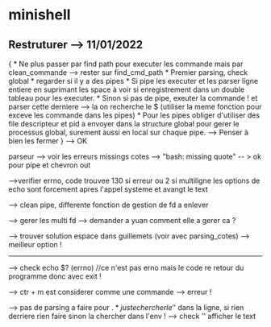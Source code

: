 # minishell

## Restruturer --> 11/01/2022

  {
       * Ne plus passer par find path pour executer les commande mais par clean_commande --> rester sur find_cmd_path
        * Premier parsing, check global
        * regarder si il y a des pipes
            * Si pipe les executer et les parser ligne entiere en suprimant les space à voir si enregistrement dans un double tableau pour les executer.
            * Sinon si pas de pipe, exeuter la commande ! et parser cette derniere --> la on recherche le $ (utiliser la meme fonction pour exceve les commande dans les pipes)
    * Pour les pipes obliger d'utiliser des file descripteur et pid a envoyer dans la structure global pour gerer le processus global, surement aussi en local sur chaque pipe. --> Penser à bien les fermer
  }     --> OK


parseur --> voir les erreurs missings cotes --> "bash: missing quote" -- > ok pour pipe et chevron out

-->verifier errno, code trouvee 130 si erreur ou 2 si multiligne
les options de echo sont forcement apres l'appel systeme et avangt le text

--> clean pipe, differente fonction de gestion de fd a enlever

--> gerer les multi fd --> demander a yuan comment elle a gerer ca ?

--> trouver solution espace dans guillemets (voir avec parsing_cotes) --> meilleur option !

---------------------------------------------------------------------------------------------------------------------------------------

--> check echo $? (errno) //ce n'est pas erno mais le code re retour du programme donc avec exit !

--> ctr + m est considerer comme une commande --> erreur !

--> pas de parsing a faire pour $.
    * juste chercher le '$' dans la ligne, si rien derriere rien faire sinon la chercher dans l'env ! --> check '' afficher le text
